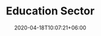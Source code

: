 ---
title: "Education Sector"
date: 2020-04-18T10:07:21+06:00
# post image
image: "Uploads/education.jpg"
# post type (regular/featured)
type: "regular"
# meta description
description: "Education Sector"
# post draft
draft: false
--- 